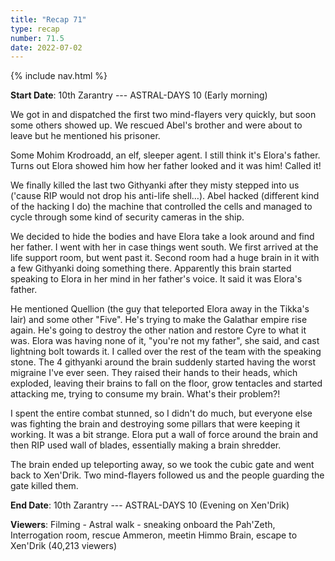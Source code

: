 ```yaml
---
title: "Recap 71"
type: recap
number: 71.5
date: 2022-07-02
---
```


{% include nav.html %}

**Start Date**: 10th Zarantry --- ASTRAL-DAYS 10 (Early morning)

We got in and dispatched the first two mind-flayers very quickly, but soon some others showed up. We rescued Abel's brother and were about to leave but he mentioned his prisoner.

Some Mohim Krodroadd, an elf, sleeper agent. I still think it's Elora's father. Turns out Elora showed him how her father looked and it was him! Called it!

We finally killed the last two Githyanki after they misty stepped into us ('cause RIP would not drop his anti-life shell…). Abel hacked (different kind of the hacking I do) the machine that controlled the cells and managed to cycle through some kind of security cameras in the ship.

We decided to hide the bodies and have Elora take a look around and find her father. I went with her in case things went south. We first arrived at the life support room, but went past it. Second room had a huge brain in it with a few Githyanki doing something there. Apparently this brain started speaking to Elora in her mind in her father's voice. It said it was Elora's father.

He mentioned Quellion (the guy that teleported Elora away in the Tikka's lair) and some other "Five". He's trying to make the Galathar empire rise again. He's going to destroy the other nation and restore Cyre to what it was.
Elora was having none of it, "you're not my father", she said, and cast lightning bolt towards it.
I called over the rest of the team with the speaking stone. The 4 githyanki around the brain suddenly started having the worst migraine I've ever seen. They raised their hands to their heads, which exploded, leaving their brains to fall on the floor, grow tentacles and started attacking me, trying to consume my brain. What's their problem?!

I spent the entire combat stunned, so I didn't do much, but everyone else was fighting the brain and destroying some pillars that were keeping it working. It was a bit strange. Elora put a wall of force around the brain and then RIP used wall of blades, essentially making a brain shredder.

The brain ended up teleporting away, so we took the cubic gate and went back to Xen'Drik. Two mind-flayers followed us and the people guarding the gate killed them.

**End Date**: 10th Zarantry --- ASTRAL-DAYS 10 (Evening on Xen'Drik)

**Viewers**:
Filming - Astral walk - sneaking onboard the Pah'Zeth, Interrogation room, rescue Ammeron, meetin Himmo Brain, escape to Xen'Drik (40,213 viewers)
